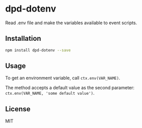# dpd-dotenv

Read .env file and make the variables available to event scripts.

## Installation

```bash
npm install dpd-dotenv --save
```

## Usage

To get an environment variable, call `ctx.env(VAR_NAME)`.

The method accepts a default value as the second parameter:
`ctx.env(VAR_NAME, 'some default value')`.

## License

MIT